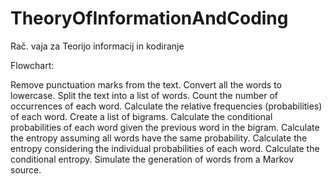 # TheoryOfInformationAndCoding
Rač. vaja za Teorijo informacij in kodiranje

Flowchart:

Remove punctuation marks from the text.
Convert all the words to lowercase.
Split the text into a list of words.
Count the number of occurrences of each word.
Calculate the relative frequencies (probabilities) of each word.
Create a list of bigrams.
Calculate the conditional probabilities of each word given the previous word in the bigram.
Calculate the entropy assuming all words have the same probability.
Calculate the entropy considering the individual probabilities of each word.
Calculate the conditional entropy.
Simulate the generation of words from a Markov source.
